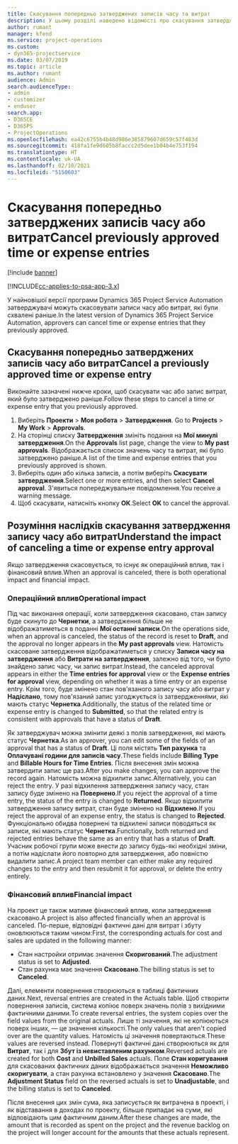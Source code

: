```yaml
---
title: Скасування попередньо затверджених записів часу та витрат
description: У цьому розділі наведено відомості про скасування затвердженого часу та транзакцій за витратами проекту.
author: rumant
manager: kfend
ms.service: project-operations
ms.custom:
- dyn365-projectservice
ms.date: 03/07/2019
ms.topic: article
ms.author: rumant
audience: Admin
search.audienceType:
- admin
- customizer
- enduser
search.app:
- D365CE
- D365PS
- ProjectOperations
ms.openlocfilehash: ea42c6755b4b48d986e385879607d659c57f483d
ms.sourcegitcommit: 418fa1fe9d605b8faccc2d5dee1b04b4e753f194
ms.translationtype: HT
ms.contentlocale: uk-UA
ms.lasthandoff: 02/10/2021
ms.locfileid: "5150603"
---
```

# <a name="cancel-previously-approved-time-or-expense-entries"></a><span data-ttu-id="74ff4-103">Скасування попередньо затверджених записів часу або витрат</span><span class="sxs-lookup"><span data-stu-id="74ff4-103">Cancel previously approved time or expense entries</span></span>

[!include [banner](../includes/psa-now-project-operations.md)]

[!INCLUDE[cc-applies-to-psa-app-3.x](../includes/cc-applies-to-psa-app-3x.md)]

<span data-ttu-id="74ff4-104">У найновішої версії програми Dynamics 365 Project Service Automation затверджувачі можуть скасовувати записи часу або витрат, які були схвалені раніше.</span><span class="sxs-lookup"><span data-stu-id="74ff4-104">In the latest version of Dynamics 365 Project Service Automation, approvers can cancel time or expense entries that they previously approved.</span></span>

## <a name="cancel-a-previously-approved-time-or-expense-entry"></a><span data-ttu-id="74ff4-105">Скасування попередньо затверджених записів часу або витрат</span><span class="sxs-lookup"><span data-stu-id="74ff4-105">Cancel a previously approved time or expense entry</span></span>

<span data-ttu-id="74ff4-106">Виконайте зазначені нижче кроки, щоб скасувати час або запис витрат, який було затверджено раніше.</span><span class="sxs-lookup"><span data-stu-id="74ff4-106">Follow these steps to cancel a time or expense entry that you previously approved.</span></span>

1. <span data-ttu-id="74ff4-107">Виберіть **Проекти** \> **Моя робота** \> **Затвердження**. </span><span class="sxs-lookup"><span data-stu-id="74ff4-107">Go to **Projects** \> **My Work** \> **Approvals**.</span></span>
2. <span data-ttu-id="74ff4-108">На сторінці списку **Затвердження** змініть подання на **Мої минулі затвердження**.</span><span class="sxs-lookup"><span data-stu-id="74ff4-108">On the **Approvals** list page, change the view to **My past approvals**.</span></span> <span data-ttu-id="74ff4-109">Відображається список значень часу та витрат, які було затверджено раніше.</span><span class="sxs-lookup"><span data-stu-id="74ff4-109">A list of the time and expense entries that you previously approved is shown.</span></span>
3. <span data-ttu-id="74ff4-110">Виберіть один або кілька записів, а потім виберіть **Скасувати затвердження**.</span><span class="sxs-lookup"><span data-stu-id="74ff4-110">Select one or more entries, and then select **Cancel approval**.</span></span> <span data-ttu-id="74ff4-111">З'явиться попереджувальне повідомлення.</span><span class="sxs-lookup"><span data-stu-id="74ff4-111">You receive a warning message.</span></span>
4. <span data-ttu-id="74ff4-112">Щоб скасувати, натисніть кнопку **ОК**.</span><span class="sxs-lookup"><span data-stu-id="74ff4-112">Select **OK** to cancel the approval.</span></span>

## <a name="understand-the-impact-of-canceling-a-time-or-expense-entry-approval"></a><span data-ttu-id="74ff4-113">Розуміння наслідків скасування затвердження запису часу або витрат</span><span class="sxs-lookup"><span data-stu-id="74ff4-113">Understand the impact of canceling a time or expense entry approval</span></span>

<span data-ttu-id="74ff4-114">Якщо затвердження скасовується, то існує як операційний вплив, так і фінансовий вплив.</span><span class="sxs-lookup"><span data-stu-id="74ff4-114">When an approval is canceled, there is both operational impact and financial impact.</span></span>

### <a name="operational-impact"></a><span data-ttu-id="74ff4-115">Операційний вплив</span><span class="sxs-lookup"><span data-stu-id="74ff4-115">Operational impact</span></span>

<span data-ttu-id="74ff4-116">Під час виконання операції, коли затвердження скасовано, стан запису буде скинуто до **Чернетки**, а затвердження більше не відображатиметься в поданні **Мої останні записи**.</span><span class="sxs-lookup"><span data-stu-id="74ff4-116">On the operations side, when an approval is canceled, the status of the record is reset to **Draft**, and the approval no longer appears in the **My past approvals** view.</span></span> <span data-ttu-id="74ff4-117">Натомість скасоване затвердження відображатиметься у списку **Записи часу на затвердження** або **Витрати на затвердження**, залежно від того, чи було знайдено запис часу, чи запис витрат.</span><span class="sxs-lookup"><span data-stu-id="74ff4-117">Instead, the canceled approval appears in either the **Time entries for approval** view or the **Expense entries for approval** view, depending on whether it was a time entry or an expense entry.</span></span> <span data-ttu-id="74ff4-118">Крім того, буде змінено стан пов'язаного запису часу або витрат у **Надіслано**, тому пов'язаний запис узгоджується із затвердженнями, які мають статус **Чернетка**.</span><span class="sxs-lookup"><span data-stu-id="74ff4-118">Additionally, the status of the related time or expense entry is changed to **Submitted**, so that the related entry is consistent with approvals that have a status of **Draft**.</span></span>

<span data-ttu-id="74ff4-119">Як затверджувач можна змінити деякі з полів затвердження, які мають статус **Чернетка**.</span><span class="sxs-lookup"><span data-stu-id="74ff4-119">As an approver, you can edit some of the fields of an approval that has a status of **Draft**.</span></span> <span data-ttu-id="74ff4-120">Ці поля містять **Тип рахунка** та **Оплачувані години для записів часу**.</span><span class="sxs-lookup"><span data-stu-id="74ff4-120">These fields include **Billing Type** and **Billable Hours for Time Entries**.</span></span> <span data-ttu-id="74ff4-121">Після внесення змін можна затвердити запис ще раз.</span><span class="sxs-lookup"><span data-stu-id="74ff4-121">After you make changes, you can approve the record again.</span></span> <span data-ttu-id="74ff4-122">Натомість можна відхилити запис.</span><span class="sxs-lookup"><span data-stu-id="74ff4-122">Alternatively, you can reject the entry.</span></span> <span data-ttu-id="74ff4-123">У разі відхилення затвердження запису часу, стан запису буде змінено на **Повернено**.</span><span class="sxs-lookup"><span data-stu-id="74ff4-123">If you reject the approval of a time entry, the status of the entry is changed to **Returned**.</span></span> <span data-ttu-id="74ff4-124">Якщо відхилити затвердження запису витрат, стан буде змінено на **Відхилено**.</span><span class="sxs-lookup"><span data-stu-id="74ff4-124">If you reject the approval of an expense entry, the status is changed to **Rejected**.</span></span> <span data-ttu-id="74ff4-125">Функціонально обидва повернені та відхилені записи поводяться як записи, які мають статус **Чернетка**.</span><span class="sxs-lookup"><span data-stu-id="74ff4-125">Functionally, both returned and rejected entries behave the same as an entry that has a status of **Draft**.</span></span> <span data-ttu-id="74ff4-126">Учасник робочої групи може внести до запису будь-які необхідні зміни, а потім надіслати його повторно для затвердження, або повністю видалити запис.</span><span class="sxs-lookup"><span data-stu-id="74ff4-126">A project team member can either make any required changes to the entry and then resubmit it for approval, or delete the entry entirely.</span></span>

### <a name="financial-impact"></a><span data-ttu-id="74ff4-127">Фінансовий вплив</span><span class="sxs-lookup"><span data-stu-id="74ff4-127">Financial impact</span></span>

<span data-ttu-id="74ff4-128">На проект це також матиме фінансовий вплив, коли затвердження скасовано.</span><span class="sxs-lookup"><span data-stu-id="74ff4-128">A project is also affected financially when an approval is canceled.</span></span> <span data-ttu-id="74ff4-129">По-перше, відповідні фактичні дані для витрат і збуту оновлюються таким чином:</span><span class="sxs-lookup"><span data-stu-id="74ff4-129">First, the corresponding actuals for cost and sales are updated in the following manner:</span></span>

- <span data-ttu-id="74ff4-130">Стан настройки отримає значення **Скоригований**.</span><span class="sxs-lookup"><span data-stu-id="74ff4-130">The adjustment status is set to **Adjusted**.</span></span>
- <span data-ttu-id="74ff4-131">Стан рахунка має значення **Скасовано**.</span><span class="sxs-lookup"><span data-stu-id="74ff4-131">The billing status is set to **Canceled**.</span></span>

<span data-ttu-id="74ff4-132">Далі, елементи повернення створюються в таблиці фактичних даних.</span><span class="sxs-lookup"><span data-stu-id="74ff4-132">Next, reversal entries are created in the Actuals table.</span></span> <span data-ttu-id="74ff4-133">Щоб створити повернення записів, система копіює поверх значень полів з вихідними фактичними даними.</span><span class="sxs-lookup"><span data-stu-id="74ff4-133">To create reversal entries, the system copies over the field values from the original actuals.</span></span> <span data-ttu-id="74ff4-134">Лише ті значення, які не копіюються поверх інших, — це значення кількості.</span><span class="sxs-lookup"><span data-stu-id="74ff4-134">The only values that aren't copied over are the quantity values.</span></span> <span data-ttu-id="74ff4-135">Натомість ці значення повертаються.</span><span class="sxs-lookup"><span data-stu-id="74ff4-135">These values are reversed instead.</span></span> <span data-ttu-id="74ff4-136">Повернуті фактичні дані створюються як для **Витрат**, так і для **Збут із невиставленим рахунком**.</span><span class="sxs-lookup"><span data-stu-id="74ff4-136">Reversed actuals are created for both **Cost** and **Unbilled Sales** actuals.</span></span> <span data-ttu-id="74ff4-137">Поле **Стан коригування** для скасованих фактичних даних відображається значення **Неможливо скоригувати**, а стан рахунка встановлено у значення **Скасовано**.</span><span class="sxs-lookup"><span data-stu-id="74ff4-137">The **Adjustment Status** field on the reversed actuals is set to **Unadjustable**, and the billing status is set to **Canceled**.</span></span>

<span data-ttu-id="74ff4-138">Після внесення цих змін сума, яка записується як витрачена в проекті, і як відставання в доходах по проекту, більше припадає на суми, які відповідають цим фактичним даним.</span><span class="sxs-lookup"><span data-stu-id="74ff4-138">After these changes are made, the amount that is recorded as spent on the project and the revenue backlog on the project will longer account for the amounts that these actuals represent.</span></span>
